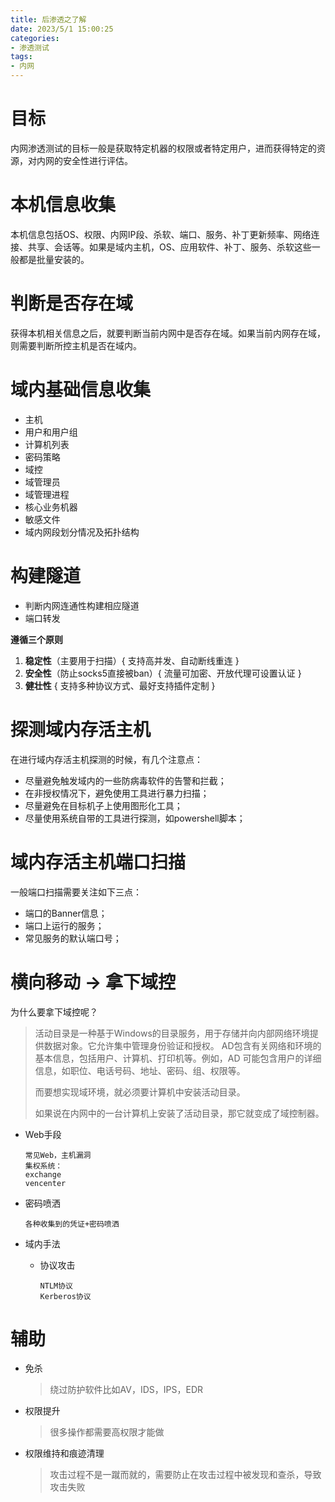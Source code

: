 ```yaml
---
title: 后渗透之了解
date: 2023/5/1 15:00:25
categories:
- 渗透测试
tags:
- 内网
---
```




# 目标

内网渗透测试的目标一般是获取特定机器的权限或者特定用户，进而获得特定的资源，对内网的安全性进行评估。



# 本机信息收集

本机信息包括OS、权限、内网IP段、杀软、端口、服务、补丁更新频率、网络连接、共享、会话等。如果是域内主机，OS、应用软件、补丁、服务、杀软这些一般都是批量安装的。



# 判断是否存在域

获得本机相关信息之后，就要判断当前内网中是否存在域。如果当前内网存在域，则需要判断所控主机是否在域内。



# 域内基础信息收集

- 主机
- 用户和用户组
- 计算机列表
- 密码策略
- 域控
- 域管理员
- 域管理进程
- 核心业务机器
- 敏感文件
- 域内网段划分情况及拓扑结构



# 构建隧道

- 判断内网连通性构建相应隧道
- 端口转发



**遵循三个原则**

1. **稳定性**（主要用于扫描）{ 支持高并发、自动断线重连 }
2. **安全性**（防止socks5直接被ban）{ 流量可加密、开放代理可设置认证 }
3. **健壮性** { 支持多种协议方式、最好支持插件定制 }





# 探测域内存活主机

在进行域内存活主机探测的时候，有几个注意点：

- 尽量避免触发域内的一些防病毒软件的告警和拦截；
- 在非授权情况下，避免使用工具进行暴力扫描；
- 尽量避免在目标机子上使用图形化工具；
- 尽量使用系统自带的工具进行探测，如powershell脚本；



# 域内存活主机端口扫描

一般端口扫描需要关注如下三点：

- 端口的Banner信息；
- 端口上运行的服务；
- 常见服务的默认端口号；



# 横向移动 → 拿下域控

为什么要拿下域控呢？

> 活动目录是一种基于Windows的目录服务，用于存储并向内部网络环境提供数据对象。它允许集中管理身份验证和授权。 AD包含有关网络和环境的基本信息，包括用户、计算机、打印机等。例如，AD 可能包含用户的详细信息，如职位、电话号码、地址、密码、组、权限等。
>
> 而要想实现域环境，就必须要计算机中安装活动目录。
>
> 如果说在内网中的一台计算机上安装了活动目录，那它就变成了域控制器。

- Web手段

  ```
  常见Web，主机漏洞
  集权系统：
  exchange
  vencenter
  ```

- 密码喷洒

  ```
  各种收集到的凭证+密码喷洒
  ```

- 域内手法

  - 协议攻击

    ```
    NTLM协议
    Kerberos协议
    ```

    

  

# 辅助

- 免杀

  > 绕过防护软件比如AV，IDS，IPS，EDR

- 权限提升

  > 很多操作都需要高权限才能做

- 权限维持和痕迹清理

  > 攻击过程不是一蹴而就的，需要防止在攻击过程中被发现和查杀，导致攻击失败